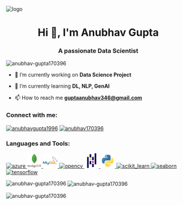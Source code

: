 ![logo](https://github.com/Anubhav17031996/Anubhav170396/blob/main/White%20Minimalist%20Data%20Analyst%20LinkedIn%20Background%20Photo.png)
<h1 align="center">Hi 👋, I'm Anubhav Gupta</h1>
<h3 align="center">A passionate Data Scientist</h3>

<p align="left"> <img src="https://komarev.com/ghpvc/?username=anubhav-gupta170396&label=Profile%20views&color=0e75b6&style=flat" alt="anubhav-gupta170396" /> </p>

- 🔭 I’m currently working on **Data Science Project**

- 🌱 I’m currently learning **DL, NLP, GenAI**

- 📫 How to reach me **guptaanubhav346@gmail.com**

<h3 align="left">Connect with me:</h3>
<p align="left">
<a href="https://linkedin.com/in/anubhavgupta1996" target="blank"><img align="center" src="https://raw.githubusercontent.com/rahuldkjain/github-profile-readme-generator/master/src/images/icons/Social/linked-in-alt.svg" alt="anubhavgupta1996" height="30" width="40" /></a>
<a href="https://www.leetcode.com/anubhav170396" target="blank"><img align="center" src="https://raw.githubusercontent.com/rahuldkjain/github-profile-readme-generator/master/src/images/icons/Social/leet-code.svg" alt="anubhav170396" height="30" width="40" /></a>
</p>

<h3 align="left">Languages and Tools:</h3>
<p align="left"> <a href="https://azure.microsoft.com/en-in/" target="_blank" rel="noreferrer"> <img src="https://www.vectorlogo.zone/logos/microsoft_azure/microsoft_azure-icon.svg" alt="azure" width="40" height="40"/> </a> <a href="https://www.mongodb.com/" target="_blank" rel="noreferrer"> <img src="https://raw.githubusercontent.com/devicons/devicon/master/icons/mongodb/mongodb-original-wordmark.svg" alt="mongodb" width="40" height="40"/> </a> <a href="https://www.mysql.com/" target="_blank" rel="noreferrer"> <img src="https://raw.githubusercontent.com/devicons/devicon/master/icons/mysql/mysql-original-wordmark.svg" alt="mysql" width="40" height="40"/> </a> <a href="https://opencv.org/" target="_blank" rel="noreferrer"> <img src="https://www.vectorlogo.zone/logos/opencv/opencv-icon.svg" alt="opencv" width="40" height="40"/> </a> <a href="https://pandas.pydata.org/" target="_blank" rel="noreferrer"> <img src="https://raw.githubusercontent.com/devicons/devicon/2ae2a900d2f041da66e950e4d48052658d850630/icons/pandas/pandas-original.svg" alt="pandas" width="40" height="40"/> </a> <a href="https://www.python.org" target="_blank" rel="noreferrer"> <img src="https://raw.githubusercontent.com/devicons/devicon/master/icons/python/python-original.svg" alt="python" width="40" height="40"/> </a> <a href="https://scikit-learn.org/" target="_blank" rel="noreferrer"> <img src="https://upload.wikimedia.org/wikipedia/commons/0/05/Scikit_learn_logo_small.svg" alt="scikit_learn" width="40" height="40"/> </a> <a href="https://seaborn.pydata.org/" target="_blank" rel="noreferrer"> <img src="https://seaborn.pydata.org/_images/logo-mark-lightbg.svg" alt="seaborn" width="40" height="40"/> </a> <a href="https://www.tensorflow.org" target="_blank" rel="noreferrer"> <img src="https://www.vectorlogo.zone/logos/tensorflow/tensorflow-icon.svg" alt="tensorflow" width="40" height="40"/> </a> </p>

<p><img align="left" src="https://github-readme-stats.vercel.app/api/top-langs?username=anubhav-gupta170396&show_icons=true&locale=en&layout=compact" alt="anubhav-gupta170396" /></p>

<p>&nbsp;<img align="center" src="https://github-readme-stats.vercel.app/api?username=anubhav-gupta170396&show_icons=true&locale=en" alt="anubhav-gupta170396" /></p>

<p><img align="center" src="https://github-readme-streak-stats.herokuapp.com/?user=anubhav-gupta170396&" alt="anubhav-gupta170396" /></p>

